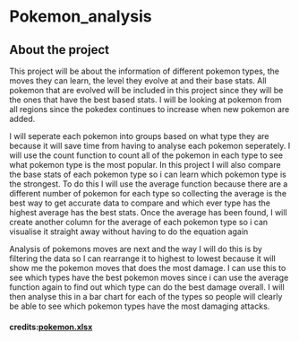 # Pokemon_analysis

## About the project

This project will be about the information of different pokemon types, the moves they can learn, the level they evolve at and their base stats. All pokemon that are evolved will be included in this project since they will be the ones that have the best based stats. I will be looking at pokemon from all regions since the pokedex continues to increase when new pokemon are added.

I will seperate each pokemon into groups based on what type they are because it will save time from having to analyse each pokemon seperately. I will use the count function to count all of the pokemon in each type to see what pokemon type is the most popular. In this project I will also compare the base stats of each pokemon type so i can learn which pokemon type is the strongest. To do this I will use the average function because there are a different number of pokemon for each type so collecting the average is the best way to get accurate data to compare and which ever type has the highest average has the best stats. Once the average has been found, I will create another column for the average of each pokemon type so i can visualise it straight away without having to do the equation again

Analysis of pokemons moves are next and the way I will do this is by filtering the data so I can rearrange it to highest to lowest because it will show me the pokemon moves that does the most damage. I can use this to see which types have the best pokemon moves since i can use the average function again to find out which type can do the best damage overall. I will then analyse this in a bar chart for each of the types so people will clearly be able to see which pokemon types have the most damaging attacks.

#### credits:[pokemon.xlsx](https://github.com/Joelsd2005/Pokemon_analysis/files/9861220/pokemon.xlsx)
